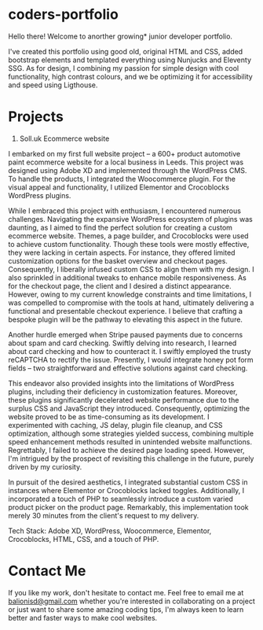 # coders-portfolio

Hello there! Welcome to anorther growing* junior developer portfolio. 

I've created this portfolio using good old, original HTML and CSS, added bootstrap elements and templated everything using Nunjucks and Eleventy SSG. As for design, I combining my passion for simple design with cool functionality, high contrast colours, and we be optimizing it for accessibility and speed using Ligthouse.

# Projects


1. Soll.uk Ecommerce website

I embarked on my first full website project – a 600+ product automotive paint ecommerce website for a local business in Leeds. This project was designed using Adobe XD and implemented through the WordPress CMS. To handle the products, I integrated the Woocommerce plugin. For the visual appeal and functionality, I utilized Elementor and Crocoblocks WordPress plugins.

While I embraced this project with enthusiasm, I encountered numerous challenges. Navigating the expansive WordPress ecosystem of plugins was daunting, as I aimed to find the perfect solution for creating a custom ecommerce website. Themes, a page builder, and Crocoblocks were used to achieve custom functionality. Though these tools were mostly effective, they were lacking in certain aspects. For instance, they offered limited customization options for the basket overview and checkout pages. Consequently, I liberally infused custom CSS to align them with my design. I also sprinkled in additional tweaks to enhance mobile responsiveness. As for the checkout page, the client and I desired a distinct appearance. However, owing to my current knowledge constraints and time limitations, I was compelled to compromise with the tools at hand, ultimately delivering a functional and presentable checkout experience. I believe that crafting a bespoke plugin will be the pathway to elevating this aspect in the future.

Another hurdle emerged when Stripe paused payments due to concerns about spam and card checking. Swiftly delving into research, I learned about card checking and how to counteract it. I swiftly employed the trusty reCAPTCHA to rectify the issue. Presently, I would integrate honey pot form fields – two straightforward and effective solutions against card checking.

This endeavor also provided insights into the limitations of WordPress plugins, including their deficiency in customization features. Moreover, these plugins significantly decelerated website performance due to the surplus CSS and JavaScript they introduced. Consequently, optimizing the website proved to be as time-consuming as its development. I experimented with caching, JS delay, plugin file cleanup, and CSS optimization, although some strategies yielded success, combining multiple speed enhancement methods resulted in unintended website malfunctions. Regrettably, I failed to achieve the desired page loading speed. However, I'm intrigued by the prospect of revisiting this challenge in the future, purely driven by my curiosity.

In pursuit of the desired aesthetics, I integrated substantial custom CSS in instances where Elementor or Crocoblocks lacked toggles. Additionally, I incorporated a touch of PHP to seamlessly introduce a custom varied product picker on the product page. Remarkably, this implementation took merely 30 minutes from the client's request to my delivery.

Tech Stack:
Adobe XD, WordPress, Woocommerce, Elementor, Crocoblocks, HTML, CSS, and a touch of PHP.

# Contact Me

If you like  my work, don't hesitate to contact me. Feel free to email me at balionisd@gmail.com whether you're interested in collaborating on a project or just want to share some amazing coding tips, I'm always keen to learn better and faster ways to make cool websites.

